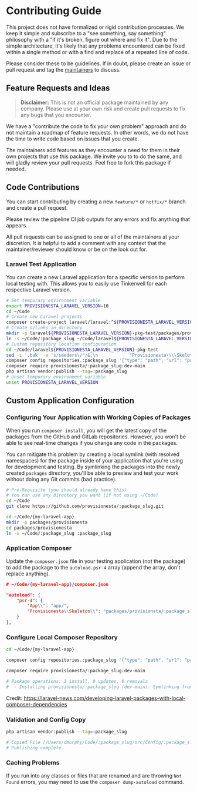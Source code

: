 # Contributing Guide

This project does not have formalized or rigid contribution processes. We keep it simple and subscribe to a "see something, say something" philosophy with a "if it's broken, figure out where and fix it". Due to the simple architecture, it's likely that any problems encountered can be fixed within a single method or with a find and replace of a repeated line of code.

Please consider these to be guidelines. If in doubt, please create an issue or pull request and tag the [maintainers](README.md#maintainers) to discuss.

## Feature Requests and Ideas

> **Disclaimer:** This is not an official package maintained by any company. Please use at your own risk and create pull requests to fix any bugs that you encounter.

We have a "contribute the code to fix your own problem" approach and do not maintain a roadmap of feature requests. In other words, we do not have the time to write code based on issues that you create.

The maintainers add features as they encounter a need for them in their own projects that use this package. We invite you to to do the same, and will gladly review your pull requests. Feel free to fork this package if needed.

## Code Contributions

You can start contributing by creating a new `feature/*` or `hotfix/*` branch and create a pull request.

Please review the pipeline CI job outputs for any errors and fix anything that appears.

All pull requests can be assigned to one or all of the maintainers at your discretion. It is helpful to add a comment with any context that the maintainer/reviewer should know or be on the look out for.

### Laravel Test Application

You can create a new Laravel application for a specific version to perform local testing with. This allows you to easily use Tinkerwell for each
respective Laravel version.

```bash
# Set temporary environment variable
export PROVISIONESTA_LARAVEL_VERSION=10
cd ~/Code
# Create new Laravel projects
composer create-project laravel/laravel:^${PROVISIONESTA_LARAVEL_VERSION}.0 laravel${PROVISIONESTA_LARAVEL_VERSION}-pkg-test
# Create sylinks in directory
mkdir -p laravel${PROVISIONESTA_LARAVEL_VERSION}-pkg-test/packages/provisionesta
ln -s ~/Code/:package_slug ~/Code/laravel${PROVISIONESTA_LARAVEL_VERSION}-pkg-test/packages/provisionesta/:package_slug
# Custom repository location configuration
cd ~/Code/laravel${PROVISIONESTA_LARAVEL_VERSION}-pkg-test
sed -i '.bak' -e 's/seeders\/"/&,\n            "Provisionesta\\\\Skeleton\\\\": "packages\/provisionesta\/:package_slug\/src"/g' composer.json
composer config repositories.:package_slug '{"type": "path", "url": "packages/provisionesta/:package_slug"}' --file composer.json
composer require provisionesta/:package_slug:dev-main
php artisan vendor:publish --tag=:package_slug
# Unset temporary environment variable
unset PROVISIONESTA_LARAVEL_VERSION
```

## Custom Application Configuration

### Configuring Your Application with Working Copies of Packages

When you run `composer install`, you will get the latest copy of the packages from the GitHub and GitLab repositories. However, you won't be able to see real-time changes if you change any code in the packages.

You can mitigate this problem by creating a local symlink (with resolved namespaces) for the package inside of your application that you're using for development and testing. By symlinking the packages into the newly created `packages` directory, you'll be able to preview and test your work without doing any Git commits (bad practice).

```bash
# Pre-Requisite (you should already have this)
# You can use any directory you want (if not using ~/Code)
cd ~/Code
git clone https://github.com/provisionesta/:package_slug.git
```

```bash
cd ~/Code/{my-laravel-app}
mkdir -p packages/provisionesta
cd packages/provisionesta
ln -s ~/Code/:package_slug :package_slug
```

### Application Composer

Update the `composer.json` file in your testing application (not the package) to add the package to the `autoload.psr-4` array (append the array, don't replace anything).

```json
# ~/Code/{my-laravel-app}/composer.json

"autoload": {
    "psr-4": {
        "App\\": "app/",
        "Provisionesta\\Skeleton\\": "packages/provisionsta/:package_slug/src",
    }
},
```

### Configure Local Composer Repository

```bash
cd ~/Code/{my-laravel-app}

composer config repositories.:package_slug '{"type": "path", "url": "packages/provisionesta/:package_slug"}' --file composer.json

composer require provisionesta/:package_slug:dev-main

# Package operations: 1 install, 0 updates, 0 removals
#  - Installing provisionesta/:package_slug (dev-main): Symlinking from packages/provisionesta/:package_slug
```

Credit: https://laravel-news.com/developing-laravel-packages-with-local-composer-dependencies

### Validation and Config Copy

```bash
php artisan vendor:publish --tag=:package_slug

# Copied File [/Users/dmurphy/Code/:package_slug/src/Config/:package_slug.php] To [/config/:package_slug.php]
# Publishing complete.
```

### Caching Problems

If you run into any classes or files that are renamed and are throwing `Not Found` errors, you may need to use the `composer dump-autoload` command.
